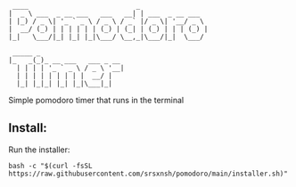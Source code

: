 ```
 ____                           _
|  _ \ ___  _ __ ___   ___   __| | ___  _ __ ___
| |_) / _ \| '_ ` _ \ / _ \ / _` |/ _ \| '__/ _ \
|  __/ (_) | | | | | | (_) | (_| | (_) | | | (_) |
|_|   \___/|_| |_| |_|\___/ \__,_|\___/|_|  \___/

 _____ _
|_   _(_)_ __ ___   ___ _ __
  | | | | '_ ` _ \ / _ \ '__|
  | | | | | | | | |  __/ |
  |_| |_|_| |_| |_|\___|_|
```

Simple pomodoro timer that runs in the terminal

## Install:

Run the installer:
```
bash -c "$(curl -fsSL https://raw.githubusercontent.com/srsxnsh/pomodoro/main/installer.sh)"

```